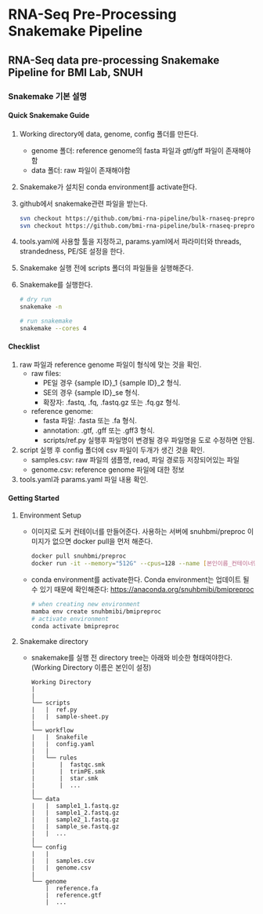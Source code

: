 # RNA-Seq Pre-Processing Snakemake Pipeline
## RNA-Seq data pre-processing Snakemake Pipeline for BMI Lab, SNUH

### Snakemake 기본 설명

#### Quick Snakemake Guide
1. Working directory에 data, genome, config 폴더를 만든다.
    - genome 폴더: reference genome의 fasta 파일과 gtf/gff 파일이 존재해야함
    - data 폴더: raw 파일이 존재해야함
2. Snakemake가 설치된 conda environment를 activate한다.
3. github에서 snakemake관련 파일을 받는다.
    ```bash
    svn checkout https://github.com/bmi-rna-pipeline/bulk-rnaseq-preproc/trunk/workflow
    svn checkout https://github.com/bmi-rna-pipeline/bulk-rnaseq-preproc/trunk/scripts
    ```
4. tools.yaml에 사용할 툴을 지정하고, params.yaml에서 파라미터와 threads, strandedness, PE/SE 설정을 한다.
5. Snakemake 실행 전에 scripts 폴더의 파일들을 실행해준다.
6. Snakemake를 실행한다.

    ```bash
    # dry run
    snakemake -n

    # run snakemake
    snakemake --cores 4
    ```

#### Checklist
1. raw 파일과 reference genome 파일이 형식에 맞는 것을 확인.
    - raw files: 
        - PE일 경우 {sample ID}\_1 {sample ID}\_2 형식.
        - SE의 경우 {sample ID}\_se 형식.
        - 확장자: .fastq, .fq, .fastq.gz 또는 .fq.gz 형식.
    - reference genome:
        - fasta 파일: .fasta 또는 .fa 형식.
        - annotation: .gtf, .gff 또는 .gff3 형식.
        - scripts/ref.py 실행후 파일명이 변경될 경우 파일명을 도로 수정하면 안됨.
2. script 실행 후 config 폴더에 csv 파일이 두개가 생긴 것을 확인.
    - samples.csv: raw 파일의 샘플명, read, 파일 경로등 저장되어있는 파일
    - genome.csv: reference genome 파일에 대한 정보
2. tools.yaml과 params.yaml 파일 내용 확인.

#### Getting Started
1. Environment Setup
    - 이미지로 도커 컨테이너를 만들어준다. 사용하는 서버에 snuhbmi/preproc 이미지가 없으면 docker pull을 먼저 해준다.
    
        ```bash
        docker pull snuhbmi/preproc
        docker run -it --memory="512G" --cpus=128 --name [본인이름_컨테이너명] snuhbmi/preproc
        ```
    - conda environment를 activate한다. Conda environment는 업데이트 될 수 있기 때문에 확인해준다: https://anaconda.org/snuhbmibi/bmipreproc
        ```bash
        # when creating new environment
        mamba env create snuhbmibi/bmipreproc
        # activate environment
        conda activate bmipreproc
        ```
2. Snakemake directory
    - snakemake를 실행 전 directory tree는 아래와 비슷한 형태여야한다. (Working Directory 이름은 본인이 설정)
        
        ```
        Working Directory
        |
        |
        └── scripts
        |	|  ref.py
        |	|  sample-sheet.py
        |
        └── workflow
        |	|  Snakefile
        |	|  config.yaml
        |	|  
        |	└── rules
        |		|  fastqc.smk
        |		|  trimPE.smk
        |		|  star.smk
        |		|  ...
        |
        └── data
        |	|  sample1_1.fastq.gz
        |	|  sample1_2.fastq.gz
        |	|  sample2_1.fastq.gz
        |	|  sample_se.fastq.gz
        |	|  ...
        |
        └── config
        |	|  
        |	|  samples.csv
        |	|  genome.csv
        |
        └── genome
        	|  reference.fa
        	|  reference.gtf
        	|  ...
        ```
